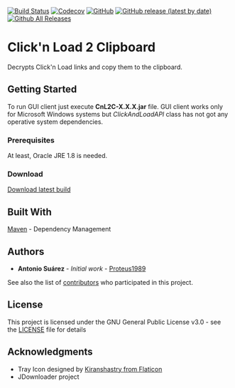 [![Build Status](https://travis-ci.com/Proteus1989/Click-n-Load-2-Clipboard.svg?branch=master)](https://travis-ci.com/Proteus1989/Click-n-Load-2-Clipboard)
[![Codecov](https://img.shields.io/codecov/c/github/Proteus1989/Click-n-Load-2-Clipboard)](https://codecov.io/gh/Proteus1989/Click-n-Load-2-Clipboard)
[![GitHub](https://img.shields.io/github/license/Proteus1989/Click-n-Load-2-Clipboard)](https://github.com/Proteus1989/Click-n-Load-2-Clipboard/blob/master/LICENSE)
[![GitHub release (latest by date)](https://img.shields.io/github/v/release/Proteus1989/Click-n-Load-2-Clipboard)](https://github.com/Proteus1989/Click-n-Load-2-Clipboard/releases/latest)
[![Github All Releases](https://img.shields.io/github/downloads/Proteus1989/Click-n-Load-2-Clipboard/total)](https://github.com/Proteus1989/Click-n-Load-2-Clipboard/releases)

# Click'n Load 2 Clipboard
Decrypts Click'n Load links and copy them to the clipboard.

## Getting Started

To run GUI client just execute **CnL2C-X.X.X.jar** file.
GUI client works only for Microsoft Windows systems but *ClickAndLoadAPI* class has not got any operative system dependencies.

### Prerequisites

At least, Oracle JRE 1.8 is needed.

### Download

[Download latest build](https://github.com/Proteus1989/Click-n-Load-2-Clipboard/releases/latest)

## Built With

[Maven](https://maven.apache.org/) - Dependency Management

## Authors

* **Antonio Suárez** - *Initial work* - [Proteus1989](https://github.com/Proteus1989)

See also the list of [contributors](https://github.com/Proteus1989/Click-n-Load-2-Clipboard/contributors) who participated in this project.

## License

This project is licensed under the GNU General Public License v3.0 - see the [LICENSE](LICENSE) file for details

## Acknowledgments

* Tray Icon designed by [Kiranshastry from Flaticon](https://www.flaticon.com/free-icon/drag_1612794)
* JDownloader project
